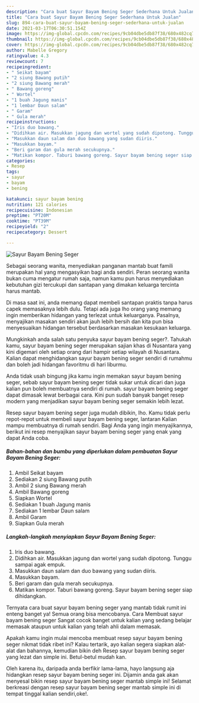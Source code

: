 ```yaml
---
description: "Cara buat Sayur Bayam Bening Seger Sederhana Untuk Jualan"
title: "Cara buat Sayur Bayam Bening Seger Sederhana Untuk Jualan"
slug: 894-cara-buat-sayur-bayam-bening-seger-sederhana-untuk-jualan
date: 2021-03-17T06:30:51.154Z
image: https://img-global.cpcdn.com/recipes/9cb04dbe5db87f38/680x482cq70/sayur-bayam-bening-seger-foto-resep-utama.jpg
thumbnail: https://img-global.cpcdn.com/recipes/9cb04dbe5db87f38/680x482cq70/sayur-bayam-bening-seger-foto-resep-utama.jpg
cover: https://img-global.cpcdn.com/recipes/9cb04dbe5db87f38/680x482cq70/sayur-bayam-bening-seger-foto-resep-utama.jpg
author: Mabelle Gregory
ratingvalue: 4.3
reviewcount: 7
recipeingredient:
- " Seikat bayam"
- "2 siung Bawang putih"
- "2 siung Bawang merah"
- " Bawang goreng"
- " Wortel"
- "1 buah Jagung manis"
- "1 lembar Daun salam"
- " Garam"
- " Gula merah"
recipeinstructions:
- "Iris duo bawang."
- "Didihkan air. Masukkan jagung dan wortel yang sudah dipotong. Tunggu sampai agak empuk."
- "Masukkan daun salam dan duo bawang yang sudan diiris."
- "Masukkan bayam."
- "Beri garam dan gula merah secukupnya."
- "Matikan kompor. Taburi bawang goreng. Sayur bayam bening seger siap dihidangkan."
categories:
- Resep
tags:
- sayur
- bayam
- bening

katakunci: sayur bayam bening 
nutrition: 121 calories
recipecuisine: Indonesian
preptime: "PT20M"
cooktime: "PT39M"
recipeyield: "2"
recipecategory: Dessert

---
```



![Sayur Bayam Bening Seger](https://img-global.cpcdn.com/recipes/9cb04dbe5db87f38/680x482cq70/sayur-bayam-bening-seger-foto-resep-utama.jpg)

Sebagai seorang wanita, menyediakan panganan mantab buat famili merupakan hal yang mengasyikan bagi anda sendiri. Peran seorang  wanita bukan cuma mengatur rumah saja, namun kamu pun harus menyediakan kebutuhan gizi tercukupi dan santapan yang dimakan keluarga tercinta harus mantab.

Di masa  saat ini, anda memang dapat membeli santapan praktis tanpa harus capek memasaknya lebih dulu. Tetapi ada juga lho orang yang memang ingin memberikan hidangan yang terlezat untuk keluarganya. Pasalnya, menyajikan masakan sendiri akan jauh lebih bersih dan kita pun bisa menyesuaikan hidangan tersebut berdasarkan masakan kesukaan keluarga. 



Mungkinkah anda salah satu penyuka sayur bayam bening seger?. Tahukah kamu, sayur bayam bening seger merupakan sajian khas di Nusantara yang kini digemari oleh setiap orang dari hampir setiap wilayah di Nusantara. Kalian dapat menghidangkan sayur bayam bening seger sendiri di rumahmu dan boleh jadi hidangan favoritmu di hari liburmu.

Anda tidak usah bingung jika kamu ingin memakan sayur bayam bening seger, sebab sayur bayam bening seger tidak sukar untuk dicari dan juga kalian pun boleh membuatnya sendiri di rumah. sayur bayam bening seger dapat dimasak lewat berbagai cara. Kini pun sudah banyak banget resep modern yang menjadikan sayur bayam bening seger semakin lebih lezat.

Resep sayur bayam bening seger juga mudah dibikin, lho. Kamu tidak perlu repot-repot untuk membeli sayur bayam bening seger, lantaran Kalian mampu membuatnya di rumah sendiri. Bagi Anda yang ingin menyajikannya, berikut ini resep menyajikan sayur bayam bening seger yang enak yang dapat Anda coba.

<!--inarticleads1-->

##### Bahan-bahan dan bumbu yang diperlukan dalam pembuatan Sayur Bayam Bening Seger:

1. Ambil  Seikat bayam
1. Sediakan 2 siung Bawang putih
1. Ambil 2 siung Bawang merah
1. Ambil  Bawang goreng
1. Siapkan  Wortel
1. Sediakan 1 buah Jagung manis
1. Sediakan 1 lembar Daun salam
1. Ambil  Garam
1. Siapkan  Gula merah




<!--inarticleads2-->

##### Langkah-langkah menyiapkan Sayur Bayam Bening Seger:

1. Iris duo bawang.
1. Didihkan air. Masukkan jagung dan wortel yang sudah dipotong. Tunggu sampai agak empuk.
1. Masukkan daun salam dan duo bawang yang sudan diiris.
1. Masukkan bayam.
1. Beri garam dan gula merah secukupnya.
1. Matikan kompor. Taburi bawang goreng. Sayur bayam bening seger siap dihidangkan.




Ternyata cara buat sayur bayam bening seger yang mantab tidak rumit ini enteng banget ya! Semua orang bisa mencobanya. Cara Membuat sayur bayam bening seger Sangat cocok banget untuk kalian yang sedang belajar memasak ataupun untuk kalian yang telah ahli dalam memasak.

Apakah kamu ingin mulai mencoba membuat resep sayur bayam bening seger nikmat tidak ribet ini? Kalau tertarik, ayo kalian segera siapkan alat-alat dan bahannya, kemudian bikin deh Resep sayur bayam bening seger yang lezat dan simple ini. Betul-betul mudah kan. 

Oleh karena itu, daripada anda berfikir lama-lama, hayo langsung aja hidangkan resep sayur bayam bening seger ini. Dijamin anda gak akan menyesal bikin resep sayur bayam bening seger mantab simple ini! Selamat berkreasi dengan resep sayur bayam bening seger mantab simple ini di tempat tinggal kalian sendiri,oke!.

